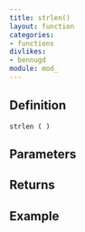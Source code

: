 ```yaml
---
title: strlen()
layout: function
categories:
- functions
divlikes:
- bennugd
module: mod_
---
```


## Definition

    strlen ( )

## Parameters

## Returns

## Example
